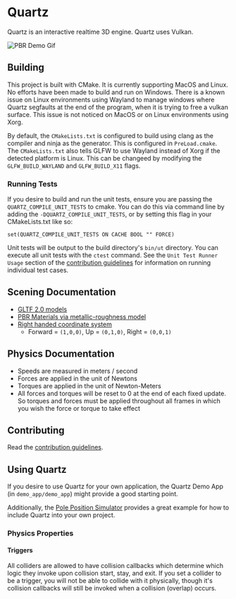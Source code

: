 # Quartz

Quartz is an interactive realtime 3D engine. Quartz uses Vulkan.

![PBR Demo Gif](https://github.com/KingLineSoftworks/assets/blob/master/media/PBR%20Rendering%20Demo%20Shortened.gif)

## Building
This project is built with CMake. It is currently supporting MacOS and Linux. No efforts have been made to build and run on Windows. There is a known issue on Linux environments using Wayland to manage windows where Quartz segfaults at the end of the program, when it is trying to free a vulkan surface. This issue is not noticed on MacOS or on Linux environments using Xorg.

By default, the `CMakeLists.txt` is configured to build using clang as the compiler and ninja as the generator. This is configured in `PreLoad.cmake`.
The `CMakeLists.txt` also tells GLFW to use Wayland instead of Xorg if the detected platform is Linux. This can be changeed by modifying the `GLFW_BUILD_WAYLAND` and `GLFW_BUILD_X11` flags.

### Running Tests
If you desire to build and run the unit tests, ensure you are passing the `QUARTZ_COMPILE_UNIT_TESTS` to cmake.
You can do this via command line by adding the `-DQUARTZ_COMPILE_UNIT_TESTS`, or by setting this flag in your CMakeLists.txt like so:
```
set(QUARTZ_COMPILE_UNIT_TESTS ON CACHE BOOL "" FORCE)
```

Unit tests will be output to the build directory's `bin/ut` directory.
You can execute all unit tests with the `ctest` command.
See the `Unit Test Runner Usage` section of the [contribution guidelines](docs/contributing/contribution_guidelines.md) for information on running individual test cases.

## Scening Documentation
- [GLTF 2.0 models](https://registry.khronos.org/glTF/specs/2.0/glTF-2.0.html)
- [PBR Materials via metallic-roughness model](https://registry.khronos.org/glTF/specs/2.0/glTF-2.0.html#materials)
- [Right handed coordinate system](https://registry.khronos.org/glTF/specs/2.0/glTF-2.0.html#coordinate-system-and-units)
    - Forward = `(1,0,0)`, Up = `(0,1,0)`, Right = `(0,0,1)`

## Physics Documentation
- Speeds are measured in meters / second
- Forces are applied in the unit of Newtons
- Torques are applied in the unit of Newton-Meters
- All forces and torques will be reset to 0 at the end of each fixed update. So torques and forces must be applied throughout all frames in which you wish the force or torque to take effect

## Contributing
Read the [contribution guidelines](docs/contributing/contribution_guidelines.md).

## Using Quartz
If you desire to use Quartz for your own application, the Quartz Demo App (in `demo_app/demo_app`) might provide a good starting point.

Additionally, the [Pole Position Simulator](https://github.com/KingLineSoftworks/PolePosition) provides a great example for how to include Quartz into your own project.

### Physics Properties

#### Triggers
All colliders are allowed to have collision callbacks which determine which logic they invoke upon collision start, stay, and exit.
If you set a collider to be a trigger, you will not be able to collide with it physically, though it's collision callbacks will still be invoked when a collision (overlap) occurs.
